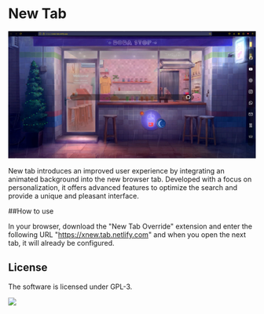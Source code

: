 # New Tab

<p align="center">
  <img src="img/site.png"/>
</p>

New tab introduces an improved user experience by integrating an animated background into the new browser tab. Developed with a focus on personalization, it offers advanced features to optimize the search and provide a unique and pleasant interface.

##How to use

In your browser, download the "New Tab Override" extension and enter the following URL "https://xnew.tab.netlify.com" and when you open the next tab, it will already be configured.

## License

 The software is licensed under GPL-3.

<p >
  <img src="https://i.imgur.com/9kXfG6P.png" />
</p>

